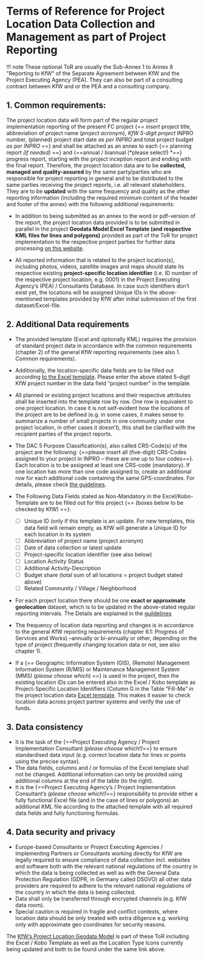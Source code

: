 

# Terms of Reference for Project Location Data Collection and Management as part of Project Reporting


!!! note
    These optional ToR are usually the Sub-Annex 1 to Annex 8 "Reporting to KfW" of the Separate Agreement between KfW and the Project Executing Agency (PEA). They can also be part of a consulting contract between KfW and or the PEA and a consulting company.


## 1.	Common requirements: 
The project location data will form part of the regular project implementation reporting of the present FC project {== *insert* project title, abbreviation of project name (*project acronym*), *KfW 5-digit project* INPRO number, (planned) project start date *as per INPRO* and total project budget *as per INPRO* ==} and shall be attached as an annex to each {== planning report *(if needed)* ==} and {==annual / biannual (*please select!) *==} progress report, starting with the project inception report and ending with the final report. Therefore, the project location data are to be **collected, managed and quality-assured** by the same party/parties who are responsible for project reporting in general and to be distributed to the same parties receiving the project reports, i.e. all relevant stakeholders. They are to be **updated** with the same frequency and quality as the other reporting information (including the required minimum content of the header and footer of the annex) with the following additional requirements: 

-	In addition to being submitted as an annex to the word or pdf-version of the report, the project location data provided is to be submitted in parallel in the project **Geodata Model Excel Template (and respective KML files for lines and polygons)** provided as part of the ToR for project implementation to the respective project parties for further data processing [on this website](https://github.com/openkfw/open-geodata-model). 

-	All reported information that is related to the project location(s), including photos, videos, satellite images and maps should state its respective existing **project-specific location identifier** (i.e. ID number of the respective project location, e.g. 0001) in the Project Executing Agency’s (PEA) / Consultants Database. In case such identifiers don’t exist yet, the locations will be assigned Unique IDs in the above-mentioned templates provided by KfW after initial submission of the first dataset/Excel-file.


## 2.	Additional Data requirements

-	The provided template (Excel and optionally KML) requires the provision of standard project data in accordance with the common requirements (chapter 2) of the general KfW reporting requirements (see also 1. Common requirements). 
-	Additionally, the location-specific data fields are to be filled out according [to the Excel template](https://github.com/openkfw/open-geodata-model/blob/main/Project_Location_Data_Template_V02.xlsx). Please enter the above stated 5-digit KfW project number in the data field “project number” in the template.
-	All planned or existing project locations and their respective attributes shall be inserted into the template row by row. One row is equivalent to one project location. In case it is not self-evident how the locations of the project are to be defined (e.g. in some cases, it makes sense to summarize a number of small projects in one community under one project location, in other cases it doesn’t), this shall be clarified with the recipient parties of the project reports. 
-	The DAC 5 Purpose Classification(s), also called CRS-Code(s) of the project are the following: {==please insert all (five-digit) CRS-Codes assigned to your project in INPRO – these are one up to four codes==}. 
Each location is to be assigned at least one CRS-code (mandatory). If one location has more than one code assigned to, create an additional row for each additional code containing the same GPS-coordinates. For details, please check [the guidelines](index.md).
-	The Following Data Fields stated as Non-Mandatory in the Excel/Kobo-Template are to be filled out for this project {== (boxes below to be checked by KfW) ==}: 

    * [ ] Unique ID (only if this template is an update. For new templates, this data field will remain empty, as KfW will generate a Unique ID for each location in its system
    * [ ] Abbreviation of project name (project acronym)
    * [ ] Date of data collection or latest update
    * [ ] Project-specific location identifier (see also below)
    * [ ] Location Activity Status
    * [ ] Additional Activity-Description
    * [ ] Budget share (total sum of all locations = project budget stated above)
    * [ ] Related Community / Village / Neighborhood

-	For each project location there should be one **exact or approximate geolocation** dataset, which is to be updated in the above-stated regular reporting intervals. The Details are explained in the [guildelines](index.md)
-	The frequency of location data reporting and changes is in accordance to the general KfW reporting requirements (chapter 6.1: Progress of Services and Works) –annually or bi-annually or other, depending on the type of project (frequently changing location data or not, see also chapter 1). 
-	If a {== Geographic Information System (GIS), (Remote) Management Information System (R/MIS) or Maintenance Management System (MMS) (*please choose which*) ==} is used in the project, then the existing location IDs can be entered also in the Excel / Kobo template as Project-Specific Location Identifiers (Column G in the Table “Fill-Me” in the project location data [Excel template](https://github.com/openkfw/open-geodata-model/blob/main/Project_Location_Data_Template_V02.xlsx). This makes it easier to check location data across project partner systems and verify the use of funds.

## 3.	Data consistency

- 	It is the task of the {==Project Executing Agency / Project Implementation Consultant *(please choose which!)*==} to ensure standardised data input (e.g. correct location data for lines or points using the precise syntax).
-	The data fields, columns and / or formulas of the Excel template shall not be changed. Additional information can only be provided using additional columns at the end of the table (to the right). 
-	It is the {==Project Executing Agency’s / Project Implementation Consultant’s *(please choose which!)*==} responsibility to provide either a fully functional Excel file (and in the case of lines or polygons) an additional KML file according to the attached template with all required data fields and fully functioning formulas. 

## 4.	Data security and privacy

-	Europe-based Consultants or Project Executing Agencies / Implementing Partners or Consultants working directly for KfW are legally required to ensure compliance of data collection incl. websites and software both with the relevant national regulations of the country in which the data is being collected as well as with the General Data Protection Regulation (GDPR, in Germany called DSGVO) all other data providers are required to adhere to the relevant national regulations of the country in which the data is being collected.
-	Data shall only be transferred through encrypted channels (e.g. KfW data room). 
-	Special caution is required in fragile and conflict contexts, where location data should be only treated with extra diligence e.g. working only with approximate geo coordinates for security reasons. 

The [KfW’s Project Location Geodata Model](https://github.com/openkfw/open-geodata-model) is part of these ToR including the Excel / Kobo Template as well as the Location Type Icons currently being updated and both to be found under the same link above. 

